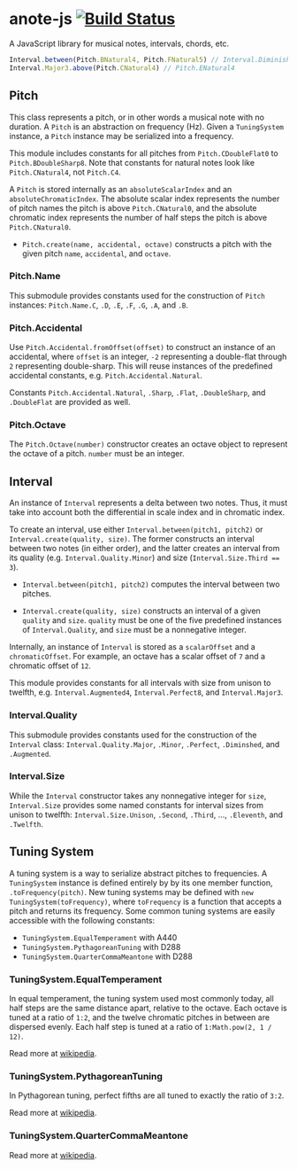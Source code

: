 # anote-js [![Build Status](https://travis-ci.org/travis-ci/travis-web.svg?branch=master)](https://travis-ci.org/travis-ci/travis-web)
A JavaScript library for musical notes, intervals, chords, etc.

```javascript
Interval.between(Pitch.BNatural4, Pitch.FNatural5) // Interval.Diminished5
Interval.Major3.above(Pitch.CNatural4) // Pitch.ENatural4
```

## Pitch

This class represents a pitch, or in other words a musical note with no duration. A `Pitch` is an abstraction on frequency (Hz). Given a `TuningSystem` instance, a `Pitch` instance may be serialized into a frequency. 

This module includes constants for all pitches from `Pitch.CDoubleFlat0` to `Pitch.BDoubleSharp8`. Note that constants for natural notes look like `Pitch.CNatural4`, not `Pitch.C4`.

A `Pitch` is stored internally as an `absoluteScalarIndex` and an `absoluteChromaticIndex`. The absolute scalar index represents the number of pitch names the pitch is above `Pitch.CNatural0`, and the absolute chromatic index represents the number of half steps the pitch is above `Pitch.CNatural0`.

- `Pitch.create(name, accidental, octave)` constructs a pitch with the given pitch `name`, `accidental`, and `octave`.

### Pitch.Name

This submodule provides constants used for the construction of `Pitch` instances: `Pitch.Name.C`, `.D`, `.E`, `.F`, `.G`, `.A`, and `.B`.

### Pitch.Accidental

Use `Pitch.Accidental.fromOffset(offset)` to construct an instance of an accidental, where `offset` is an integer, `-2` representing a double-flat through `2` representing double-sharp. This will reuse instances of the predefined accidental constants, e.g. `Pitch.Accidental.Natural`.

Constants `Pitch.Accidental.Natural`, `.Sharp`, `.Flat`, `.DoubleSharp`, and `.DoubleFlat` are provided as well.

### Pitch.Octave

The `Pitch.Octave(number)` constructor creates an octave object to represent the octave of a pitch. `number` must be an integer.

## Interval

An instance of `Interval` represents a delta between two notes. Thus, it must take into account both the differential in scale index and in chromatic index. 

To create an interval, use either `Interval.between(pitch1, pitch2)` or `Interval.create(quality, size)`. The former constructs an interval between two notes (in either order), and the latter creates an interval from its quality (e.g. `Interval.Quality.Minor`) and size (`Interval.Size.Third == 3`).

- `Interval.between(pitch1, pitch2)` computes the interval between two pitches.

- `Interval.create(quality, size)` constructs an interval of a given `quality` and `size`. `quality` must be one of the five predefined instances of `Interval.Quality`, and `size` must be a nonnegative integer.

Internally, an instance of `Interval` is stored as a `scalarOffset` and a `chromaticOffset`. For example, an octave has a scalar offset of `7` and a chromatic offset of `12`.

This module provides constants for all intervals with size from unison to twelfth, e.g. `Interval.Augmented4`, `Interval.Perfect8`, and `Interval.Major3`.

### Interval.Quality

This submodule provides constants used for the construction of the `Interval` class: `Interval.Quality.Major`, `.Minor`, `.Perfect`, `.Diminshed`, and `.Augmented`.

### Interval.Size

While the `Interval` constructor takes any nonnegative integer for `size`, `Interval.Size` provides some named constants for interval sizes from unison to twelfth: `Interval.Size.Unison`, `.Second`, `.Third`, ..., `.Eleventh`, and `.Twelfth`.

## Tuning System

A tuning system is a way to serialize abstract pitches to frequencies. A `TuningSystem` instance is defined entirely by by its one member function, `.toFrequency(pitch)`. New tuning systems may be defined with `new TuningSystem(toFrequency)`, where `toFrequency` is a function that accepts a pitch and returns its frequency. Some common tuning systems are easily accessible with the following constants:

- `TuningSystem.EqualTemperament` with A440
- `TuningSystem.PythagoreanTuning` with D288
- `TuningSystem.QuarterCommaMeantone` with D288

### TuningSystem.EqualTemperament

In equal temperament, the tuning system used most commonly today, all half steps are the same distance apart, relative to the octave. Each octave is tuned at a ratio of `1:2`, and the twelve chromatic pitches in between are dispersed evenly. Each half step is tuned at a ratio of `1:Math.pow(2, 1 / 12)`.

Read more at [wikipedia](https://en.wikipedia.org/wiki/Equal_temperament).

### TuningSystem.PythagoreanTuning

In Pythagorean tuning, perfect fifths are all tuned to exactly the ratio of `3:2`. 

Read more at [wikipedia](https://en.wikipedia.org/wiki/Pythagorean_tuning).

### TuningSystem.QuarterCommaMeantone
Read more at [wikipedia](https://en.wikipedia.org/wiki/Quarter-comma_meantone).
